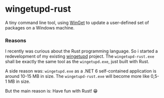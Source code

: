 # wingetupd-rust
A tiny command line tool, using [WinGet](https://docs.microsoft.com/en-us/windows/package-manager/winget) to update a user-defined set of packages on a Windows machine.

### Reasons
I recently was curious about the Rust programming language. So i started a redevelopment of my existing [wingetupd](https://github.com/MBODM/wingetupd) project. The `wingetupd-rust.exe` shall be exactly the same tool as the `wingetupd.exe`, just built with Rust.

A side reason was: `wingetupd.exe` as a .NET 6 self-contained application is around 10-15 MB in size. The `wingetupd-rust.exe` will become more like 0,5-1 MB in size.

But the main reason is: Have fun with Rust! 😁
